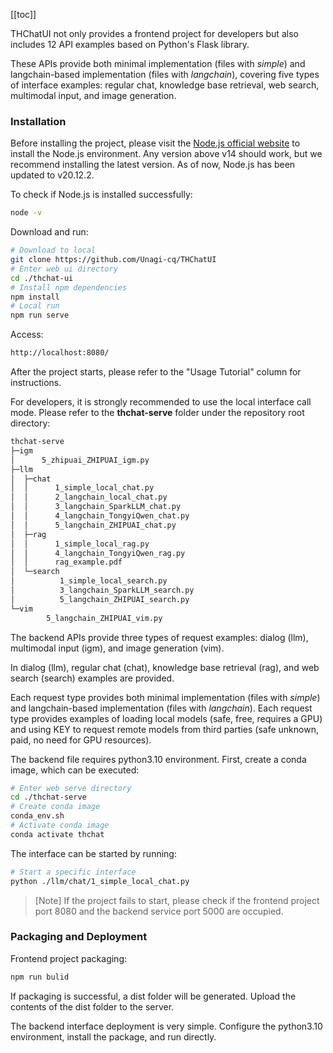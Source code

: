 [[toc]]

THChatUI not only provides a frontend project for developers but also includes 12 API examples based on Python's Flask library.

These APIs provide both minimal implementation (files with _simple_) and langchain-based implementation (files with _langchain_), covering five types of interface examples: regular chat, knowledge base retrieval, web search, multimodal input, and image generation.


### Installation
Before installing the project, please visit the [Node.js official website](https://nodejs.org/en/download/) to install the Node.js environment. Any version above v14 should work, but we recommend installing the latest version. As of now, Node.js has been updated to v20.12.2.

To check if Node.js is installed successfully:

```bash
node -v
```

Download and run:

```bash
# Download to local
git clone https://github.com/Unagi-cq/THChatUI
# Enter web ui directory
cd ./thchat-ui
# Install npm dependencies
npm install
# Local run
npm run serve
```

Access:

```bash
http://localhost:8080/
```

After the project starts, please refer to the "Usage Tutorial" column for instructions.

For developers, it is strongly recommended to use the local interface call mode. Please refer to the **thchat-serve** folder under the repository root directory:

```bash
thchat-serve
├─igm
│      5_zhipuai_ZHIPUAI_igm.py
├─llm
│  ├─chat
│  │      1_simple_local_chat.py
│  │      2_langchain_local_chat.py
│  │      3_langchain_SparkLLM_chat.py
│  │      4_langchain_TongyiQwen_chat.py
│  │      5_langchain_ZHIPUAI_chat.py
│  ├─rag
│  │      1_simple_local_rag.py
│  │      4_langchain_TongyiQwen_rag.py
│  │      rag_example.pdf
│  └─search
│          1_simple_local_search.py
│          3_langchain_SparkLLM_search.py
│          5_langchain_ZHIPUAI_search.py
└─vim
        5_langchain_ZHIPUAI_vim.py
```

The backend APIs provide three types of request examples: dialog (llm), multimodal input (igm), and image generation (vim).

In dialog (llm), regular chat (chat), knowledge base retrieval (rag), and web search (search) examples are provided.

Each request type provides both minimal implementation (files with _simple_) and langchain-based implementation (files with _langchain_).
Each request type provides examples of loading local models (safe, free, requires a GPU) and using KEY to request remote models from third parties (safe unknown, paid, no need for GPU resources).

The backend file requires python3.10 environment. First, create a conda image, which can be executed:

```bash
# Enter web serve directory
cd ./thchat-serve
# Create conda image
conda_env.sh
# Activate conda image
conda activate thchat
```

The interface can be started by running:
```bash
# Start a specific interface
python ./llm/chat/1_simple_local_chat.py
```

> [Note] If the project fails to start, please check if the frontend project port 8080 and the backend service port 5000 are occupied.

### Packaging and Deployment
Frontend project packaging:

```bash
npm run bulid
```

If packaging is successful, a dist folder will be generated. Upload the contents of the dist folder to the server.

The backend interface deployment is very simple. Configure the python3.10 environment, install the package, and run directly.
